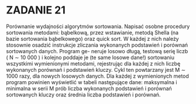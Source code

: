 # ZADANIE 21
Porównanie wydajności algorytmów sortowania. Napisać osobne procedury sortowania metodami: bąbelkową,
przez wstawianie, metodą Shella (na bazie sortowania bąbelkowego) oraz quick sort. W każdej z nich należy
stosownie osadzić instrukcje zliczania wykonanych podstawień i porównań sortowanych danych. Program ge-
neruje losowo długą, testową serię liczb ( N ∼ 10 000 ) i kolejno poddaje je (te same losowe dane!) sortowaniu
wszystkimi wymienionymi metodami, rejestrując dla każdej z nich liczbę wykonanych porównań i podstawień
kluczy. Cykl ten powtarzany jest M ∼ 1000 razy, dla nowych losowych danych. Dla każdej z wymienionych
metod program powinien wyświetlić w tabeli następujące dane: maksymalna i minimalna w serii M prób liczba
wykonanych podstawień i porównań sortowanych kluczy oraz średnia liczba podstawień i porównań.